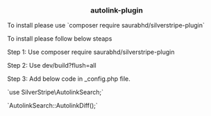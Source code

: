 <h3 align="center">autolink-plugin</h3>

<p>To install please use `composer require saurabhd/silverstripe-plugin` </p>


<p>To install please follow below steaps</p>
<p>Step 1: Use composer require saurabhd/silverstripe-plugin</p>
<p>Step 2: Use dev/build?flush=all</p>
<p>Step 3: Add below code in _config.php file.</p>
<p>`use SilverStripe\AutolinkSearch;`</p>
<p>`AutolinkSearch::AutolinkDiff();` </p>
